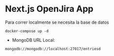 # Next.js OpenJira App

Para correr localmente se necesita la base de datos

```
docker-compose up -d
```

* MongoDB URL Local:
```
mongodb://mongodb://localhost:27017/entriesd
```